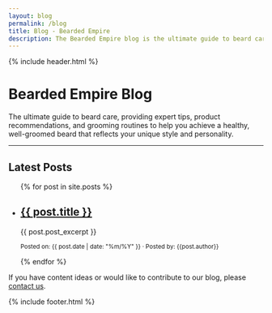 ```yaml
---
layout: blog
permalink: /blog
title: Blog - Bearded Empire
description: The Bearded Empire blog is the ultimate guide to beard care, providing expert tips, product recommendations, and grooming routines to help you achieve a healthy, well-groomed beard that reflects your unique style and personality.
---
```


{% include header.html %}

<h1 class="text-center">Bearded Empire Blog</h1>

The ultimate guide to beard care, providing expert tips, product recommendations, and grooming routines to help you achieve a healthy, well-groomed beard that reflects your unique style and personality.

<hr>

## Latest Posts

<ul class="post-list">
  {% for post in site.posts %}
    <li>
      <h2><a href="{{ post.url }}">{{ post.title }}</a></h2>
      <p>{{ post.post_excerpt }}</p>
      <p><small>Posted on: {{ post.date | date: "%m/%Y" }} &middot; Posted by: {{post.author}}</small></p>
    </li>
  {% endfor %}
</ul>

If you have content ideas or would like to contribute to our blog, please [contact us](mailto:beardedempireonline@gmail.com).

{% include footer.html %}
